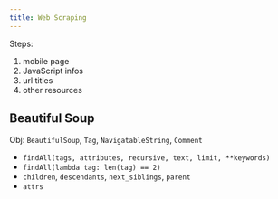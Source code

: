 ```yaml
---
title: Web Scraping
---
```

Steps:

1. mobile page
2. JavaScript infos
3. url titles
4. other resources

## Beautiful Soup

Obj: `BeautifulSoup`, `Tag`, `NavigatableString`, `Comment`

- `findAll(tags, attributes, recursive, text, limit, **keywords)`
- `findAll(lambda tag: len(tag) == 2)`
- `children`, `descendants`, `next_siblings`, `parent`
- `attrs`
